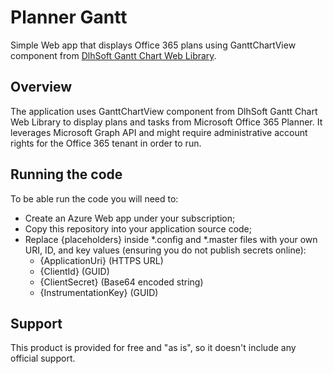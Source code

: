 # Planner Gantt
Simple Web app that displays Office 365 plans using GanttChartView component from [DlhSoft Gantt Chart Web Library](http://DlhSoft.com/GanttChartWebLibrary). 

## Overview
The application uses GanttChartView component from DlhSoft Gantt Chart Web Library to display plans and tasks from Microsoft Office 365 Planner.
It leverages Microsoft Graph API and might require administrative account rights for the Office 365 tenant in order to run.

## Running the code
To be able run the code you will need to:

* Create an Azure Web app under your subscription;
* Copy this repository into your application source code;
* Replace {placeholders} inside *.config and *.master files with your own URI, ID, and key values (ensuring you do not publish secrets online):
  * {ApplicationUri} (HTTPS URL)
  * {ClientId} (GUID)
  * {ClientSecret} (Base64 encoded string)
  * {InstrumentationKey} (GUID)

## Support
This product is provided for free and "as is", so it doesn't include any official support.
